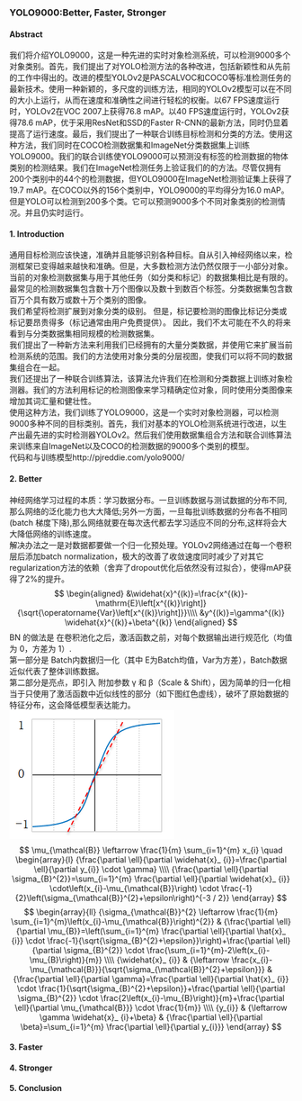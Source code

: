 ### YOLO9000:Better, Faster, Stronger  
#### Abstract  
我们将介绍YOLO9000，这是一种先进的实时对象检测系统，可以检测9000多个对象类别。首先，我们提出了对YOLO检测方法的各种改进，包括新颖性和从先前的工作中得出的。改进的模型YOLOv2是PASCALVOC和COCO等标准检测任务的最新技术。使用一种新颖的，多尺度的训练方法，相同的YOLOv2模型可以在不同的大小上运行，从而在速度和准确性之间进行轻松的权衡。以67 FPS速度运行时，YOLOv2在VOC 2007上获得76.8 mAP。以40 FPS速度运行时，YOLOv2获得78.6 mAP，优于采用ResNet和SSD的Faster R-CNN的最新方法，同时仍显着提高了运行速度。最后，我们提出了一种联合训练目标检测和分类的方法。使用这种方法，我们同时在COCO检测数据集和ImageNet分类数据集上训练YOLO9000。我们的联合训练使YOLO9000可以预测没有标签的检测数据的物体类别的检测结果。我们在ImageNet检测任务上验证我们的的方法。尽管仅拥有200个类别中的44个的检测数据，但YOLO9000在ImageNet检测验证集上获得了19.7 mAP。在COCO以外的156个类别中，YOLO9000的平均得分为16.0 mAP。但是YOLO可以检测到200多个类。它可以预测9000多个不同对象类别的检测情况。并且仍实时运行。  
#### 1. Introduction  
通用目标检测应该快速，准确并且能够识别各种目标。自从引入神经网络以来，检测框架已变得越来越快和准确。但是，大多数检测方法仍然仅限于一小部分对象。  
当前的对象检测数据集与用于其他任务（如分类和标记）的数据集相比是有限的。最常见的检测数据集包含数十万个图像以及数十到数百个标签。分类数据集包含数百万个具有数万或数十万个类别的图像。  
我们希望将检测扩展到对象分类的级别。 但是，标记要检测的图像比标记分类或标记要昂贵得多（标记通常由用户免费提供）。 因此，我们不太可能在不久的将来看到与分类数据集相同规模的检测数据集。  
我们提出了一种新方法来利用我们已经拥有的大量分类数据，并使用它来扩展当前检测系统的范围。我们的方法使用对象分类的分层视图，使我们可以将不同的数据集组合在一起。  
我们还提出了一种联合训练算法，该算法允许我们在检测和分类数据上训练对象检测器。我们的方法利用标记的检测图像来学习精确定位对象，同时使用分类图像来增加其词汇量和健壮性。  
使用这种方法，我们训练了YOLO9000，这是一个实时对象检测器，可以检测9000多种不同的目标类别。首先，我们对基本的YOLO检测系统进行改进，以生产出最先进的实时检测器YOLOv2。然后我们使用数据集组合方法和联合训练算法来训练来自ImageNet以及COCO的检测数据的9000多个类别的模型。  
代码和与训练模型http://pjreddie.com/yolo9000/  
#### 2. Better  
神经网络学习过程的本质：学习数据分布。一旦训练数据与测试数据的分布不同,那么网络的泛化能力也大大降低;另外一方面，一旦每批训练数据的分布各不相同(batch 梯度下降),那么网络就要在每次迭代都去学习适应不同的分布,这样将会大大降低网络的训练速度。  
解决办法之一是对数据都要做一个归一化预处理。YOLOv2网络通过在每一个卷积层后添加batch normalization，极大的改善了收敛速度同时减少了对其它regularization方法的依赖（舍弃了dropout优化后依然没有过拟合），使得mAP获得了2%的提升。  
$$
\begin{aligned}
&\widehat{x}^{(k)}=\frac{x^{(k)}-\mathrm{E}\left[x^{(k)}\right]}{\sqrt{\operatorname{Var}\left[x^{(k)}\right]}}\\\\
&y^{(k)}=\gamma^{(k)} \widehat{x}^{(k)}+\beta^{(k)}
\end{aligned}
$$
BN 的做法是 在卷积池化之后，激活函数之前，对每个数据输出进行规范化（均值为 0，方差为 1）.  
第一部分是 Batch内数据归一化（其中 E为Batch均值，Var为方差），Batch数据近似代表了整体训练数据。  
第二部分是亮点，即引入 附加参数 γ 和 β（Scale & Shift），因为简单的归一化相当于只使用了激活函数中近似线性的部分（如下图红色虚线），破坏了原始数据的特征分布，这会降低模型表达能力。![BN](https://github.com/David-on-Code/Object-Detection/blob/master/YOLO/YOLO_V2/BN.png)
$$
\mu_{\mathcal{B}} \leftarrow \frac{1}{m} \sum_{i=1}^{m} x_{i} \quad \begin{array}{l}
{\frac{\partial \ell}{\partial \widehat{x}_ {i}}=\frac{\partial \ell}{\partial y_{i}} \cdot \gamma} \\\\
{\frac{\partial \ell}{\partial \sigma_{B}^{2}}=\sum_{i=1}^{m} \frac{\partial \ell}{\partial \widehat{x}_ {i}} \cdot\left(x_{i}-\mu_{\mathcal{B}}\right) \cdot \frac{-1}{2}\left(\sigma_{\mathcal{B}}^{2}+\epsilon\right)^{-3 / 2}}
\end{array}
$$
$$
\begin{array}{ll}
{\sigma_{\mathcal{B}}^{2} \leftarrow \frac{1}{m} \sum_{i=1}^{m}\left(x_{i}-\mu_{\mathcal{B}}\right)^{2}} & {\frac{\partial \ell}{\partial \mu_{B}}=\left(\sum_{i=1}^{m} \frac{\partial \ell}{\partial \hat{x}_ {i}} \cdot \frac{-1}{\sqrt{\sigma_{B}^{2}+\epsilon}}\right)+\frac{\partial \ell}{\partial \sigma_{B}^{2}} \cdot \frac{\sum_{i=1}^{m}-2\left(x_{i}-\mu_{B}\right)}{m}} \\\\
{\widehat{x}_ {i}} & {\leftarrow \frac{x_{i}-\mu_{\mathcal{B}}}{\sqrt{\sigma_{\mathcal{B}}^{2}+\epsilon}}} & {\frac{\partial \ell}{\partial \gamma}=\frac{\partial \ell}{\partial \hat{x}_ {i}} \cdot \frac{1}{\sqrt{\sigma_{B}^{2}+\epsilon}}+\frac{\partial \ell}{\partial \sigma_{B}^{2}} \cdot \frac{2\left(x_{i}-\mu_{B}\right)}{m}+\frac{\partial \ell}{\partial \mu_{\mathcal{B}}} \cdot \frac{1}{m}} \\\\
{y_{i}} & {\leftarrow \gamma \widehat{x}_ {i}+\beta} & {\frac{\partial \ell}{\partial \beta}=\sum_{i=1}^{m} \frac{\partial \ell}{\partial y_{i}}}
\end{array}
$$
#### 3. Faster  
#### 4. Stronger  
#### 5. Conclusion  
